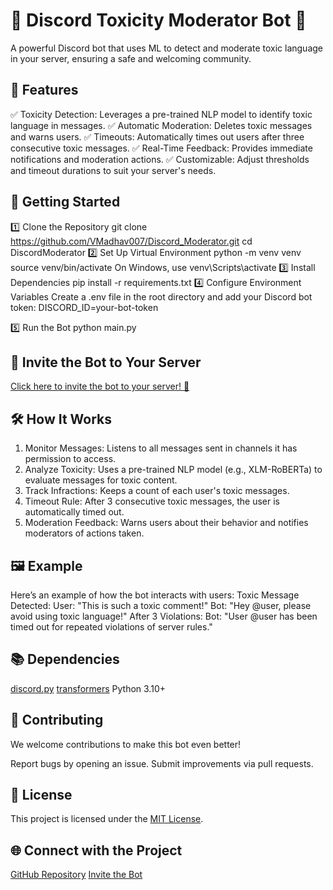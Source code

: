 🚨 Discord Toxicity Moderator Bot 🚨
====================================
A powerful Discord bot that uses ML to detect and moderate toxic language in your server, ensuring a safe and welcoming community.

🌟 Features
-----------
✅ Toxicity Detection: Leverages a pre-trained NLP model to identify toxic language in messages. 
✅ Automatic Moderation: Deletes toxic messages and warns users. 
✅ Timeouts: Automatically times out users after three consecutive toxic messages. 
✅ Real-Time Feedback: Provides immediate notifications and moderation actions. 
✅ Customizable: Adjust thresholds and timeout durations to suit your server's needs.

🚀 Getting Started
------------------
 1️⃣ Clone the Repository
    git clone https://github.com/VMadhav007/Discord_Moderator.git
    cd DiscordModerator
 2️⃣ Set Up Virtual Environment
    python -m venv venv  
    source venv/bin/activate   On Windows, use venv\Scripts\activate
 3️⃣ Install Dependencies
    pip install -r requirements.txt
 4️⃣ Configure Environment Variables
Create a .env file in the root directory and add your Discord bot token:
    DISCORD_ID=your-bot-token
    
 5️⃣ Run the Bot
    python main.py
    
🔗 Invite the Bot to Your Server
--------------------------------

[Click here to invite the bot to your server! 🎉](https://discord.com/oauth2/authorize?clientid=1386386567253458986)

🛠️ How It Works
----------------

1.  Monitor Messages: Listens to all messages sent in channels it has permission to access.
2.  Analyze Toxicity: Uses a pre-trained NLP model (e.g., XLM-RoBERTa) to evaluate messages for toxic content.
3.  Track Infractions: Keeps a count of each user's toxic messages.
4.  Timeout Rule: After 3 consecutive toxic messages, the user is automatically timed out.
5.  Moderation Feedback: Warns users about their behavior and notifies moderators of actions taken.

🖼️ Example
-----------

Here’s an example of how the bot interacts with users:
   Toxic Message Detected: User: "This is such a toxic comment!" Bot: "Hey @user, please avoid using toxic language!"
   After 3 Violations: Bot: "User @user has been timed out for repeated violations of server rules."
    
📚 Dependencies
---------------

   [discord.py](https://github.com/Rapptz/discord.py)
   [transformers](https://github.com/huggingface/transformers)
   Python 3.10+


🤝 Contributing
---------------
We welcome contributions to make this bot even better!

   Report bugs by opening an issue.
   Submit improvements via pull requests.

📄 License
----------
This project is licensed under the [MIT License](./LICENSE).


🌐 Connect with the Project
---------------------------
   [GitHub Repository](https://github.com/VMadhav007/DiscordModerator)
   [Invite the Bot](https://discord.com/oauth2/authorize?clientid=1386386567253458986)
